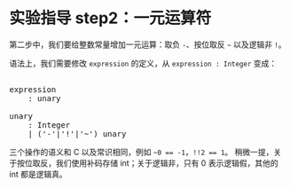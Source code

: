 # 实验指导 step2：一元运算符
第二步中，我们要给整数常量增加一元运算：取负 `-`、按位取反 `~` 以及逻辑非 `!`。

语法上，我们需要修改 `expression` 的定义，从 `expression : Integer` 变成：

<pre id='vimCodeElement'>
<code></code>
<div class="changed"><span class="SpecRuleStart">expression</span>
<span class="SpecRuleIndicator">    :</span> <span class="SpecRule">unary</span>

<span class="SpecRuleStart">unary</span>
<span class="SpecRuleIndicator">    :</span> <span class="SpecToken">Integer</span>
<span class="SpecRuleIndicator">    |</span> <span class="SpecOperator">(</span><span class="SpecToken">'-'</span><span class="SpecOperator">|</span><span class="SpecToken">'!'</span><span class="SpecOperator">|</span><span class="SpecToken">'~'</span><span class="SpecOperator">)</span> <span class="SpecRule">unary</span>
</div></pre>

三个操作的语义和 C 以及常识相同，例如 `~0 == -1`，`!!2 == 1`。
稍微一提，关于按位取反，我们使用补码存储 int；关于逻辑非，只有 0 表示逻辑假，其他的 int 都是逻辑真。

